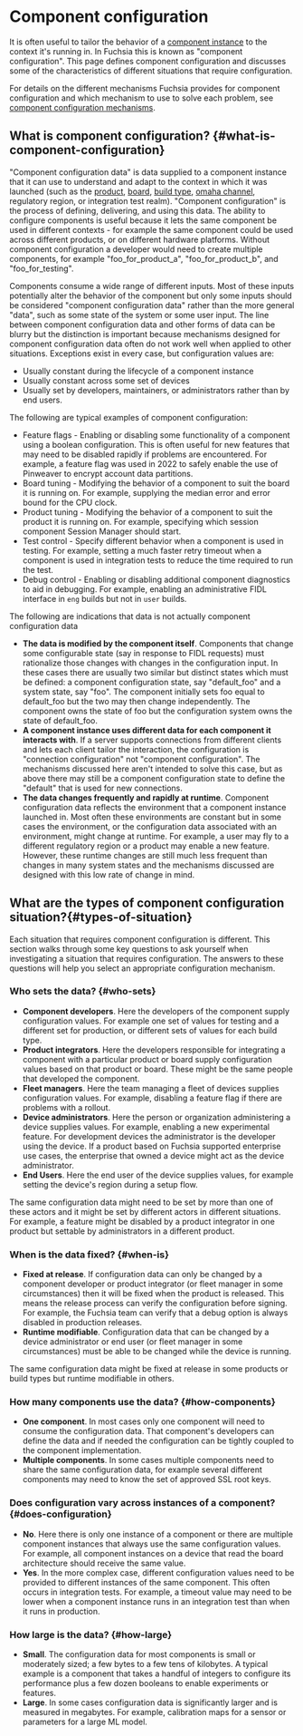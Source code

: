 # Component configuration

It is often useful to tailor the behavior of a
[component instance][glossary.component-instance] to the context it's running
in. In Fuchsia this is known as "component configuration". This page defines
component configuration and discusses some of the characteristics of different
situations that require configuration.

For details on the different mechanisms Fuchsia provides for component
configuration and which mechanism to use to solve each problem, see
[component configuration mechanisms][config_mechanisms].

## What is component configuration? {#what-is-component-configuration}

"Component configuration data" is data supplied to a component instance that it
can use to understand and adapt to the context in which it was launched (such as
the [product][product], [board][board], [build type][rfc0115],
[omaha channel][channel], regulatory region, or integration test realm).
"Component configuration" is the process of defining, delivering, and using this
data. The ability to configure components is useful because it lets the same
component be used in different contexts - for example the same component could
be used across different products, or on different hardware platforms. Without
component configuration a developer would need to create multiple components,
for example "foo_for_product_a", "foo_for_product_b", and "foo_for_testing".

Components consume a wide range of different inputs. Most of these inputs
potentially alter the behavior of the component but only some inputs should be
considered "component configuration data" rather than the more general "data",
such as some state of the system or some user input. The line between component
configuration data and other forms of data can be blurry but the distinction is
important because mechanisms designed for component configuration data often do
not work well when applied to other situations. Exceptions exist in every case,
but configuration values are:

- Usually constant during the lifecycle of a component instance
- Usually constant across some set of devices
- Usually set by developers, maintainers, or administrators rather than by end
  users.

The following are typical examples of component configuration:

- Feature flags - Enabling or disabling some functionality of a component using a
  boolean configuration. This is often useful for new features that may need to
  be disabled rapidly if problems are encountered. For example, a feature flag
  was used in 2022 to safely enable the use of Pinweaver to encrypt account data
  partitions.
- Board tuning - Modifying the behavior of a component to suit the board it is
  running on. For example, supplying the median error and error bound for the
  CPU clock.
- Product tuning - Modifying the behavior of a component to suit the product it
  is running on. For example, specifying which session component Session Manager
  should start.
- Test control - Specify different behavior when a component is used in testing.
  For example, setting a much faster retry timeout when a component is used in
  integration tests to reduce the time required to run the test.
- Debug control - Enabling or disabling additional component diagnostics to aid
  in debugging. For example, enabling an administrative FIDL interface in `eng`
  builds but not in `user` builds.

The following are indications that data is not actually component configuration
data

- **The data is modified by the component itself**. Components that change some
  configurable state (say in response to FIDL requests) must rationalize those
  changes with changes in the configuration input. In these cases there are
  usually two similar but distinct states which must be defined: a component
  configuration state, say "default_foo" and a system state, say "foo". The
  component initially sets foo equal to default_foo but the two may then change
  independently. The component owns the state of foo but the configuration
  system owns the state of default_foo.
- **A component instance uses different data for each component it interacts with**.
  If a server supports connections from different clients and lets each
  client tailor the interaction, the configuration is "connection configuration"
  not "component configuration". The mechanisms discussed here aren't intended
  to solve this case, but as above there may still be a component configuration
  state to define the "default" that is used for new connections.
- **The data changes frequently and rapidly at runtime**. Component
  configuration data reflects the environment that a component instance launched
  in. Most often these environments are constant but in some cases the
  environment, or the configuration data associated with an environment, might
  change at runtime. For example, a user may fly to a different regulatory
  region or a product may enable a new feature. However, these runtime changes
  are still much less frequent than changes in many system states and the
  mechanisms discussed are designed with this low rate of change in mind.

## What are the types of component configuration situation?{#types-of-situation}

Each situation that requires component configuration is different. This section
walks through some key questions to ask yourself when investigating a
situation that requires configuration. The answers to these questions will help
you select an appropriate configuration mechanism.

### Who sets the data? {#who-sets}

- **Component developers**. Here the developers of the component supply
  configuration values. For example one set of values for testing and a
  different set for production, or different sets of values for each build type.
- **Product integrators**. Here the developers responsible for integrating a
  component with a particular product or board supply configuration values based
  on that product or board. These might be the same people that developed the
  component.
- **Fleet managers**. Here the team managing a fleet of devices supplies
  configuration values. For example, disabling a feature flag if there are
  problems with a rollout.
- **Device administrators**. Here the person or organization administering a
  device supplies values. For example, enabling a new experimental feature. For
  development devices the administrator is the developer using the device. If a
  product based on Fuchsia supported enterprise use cases, the enterprise that
  owned a device might act as the device administrator.
- **End Users**. Here the end user of the device supplies values, for example
  setting the device's region during a setup flow.

The same configuration data might need to be set by more than one of these
actors and it might be set by different actors in different situations. For
example, a feature might be disabled by a product integrator in one product but
settable by administrators in a different product.

### When is the data fixed? {#when-is}

- **Fixed at release**. If configuration data can only be changed by a component
  developer or product integrator (or fleet manager in some circumstances) then
  it will be fixed when the product is released. This means the release process
  can verify the configuration before signing. For example, the Fuchsia team can
  verify that a debug option is always disabled in production releases.
- **Runtime modifiable**. Configuration data that can be changed by a device
  administrator or end user (or fleet manager in some circumstances) must be
  able to be changed while the device is running.

The same configuration data might be fixed at release in some products or build
types but runtime modifiable in others.

### How many components use the data? {#how-components}

- **One component**. In most cases only one component will need to consume the
  configuration data. That component's developers can define the data and if
  needed the configuration can be tightly coupled to the component
  implementation.
- **Multiple components**. In some cases multiple components need to share the
  same configuration data, for example several different components may need to
  know the set of approved SSL root keys.

### Does configuration vary across instances of a component? {#does-configuration}

- **No**. Here there is only one instance of a component or there are multiple
  component instances that always use the same configuration values. For
  example, all component instances on a device that read the board architecture
  should receive the same value.
- **Yes**. In the more complex case, different configuration values need to be
  provided to different instances of the same component. This often occurs in
  integration tests. For example, a timeout value may need to be lower when a
  component instance runs in an integration test than when it runs in
  production.

### How large is the data? {#how-large}

- **Small**. The configuration data for most components is small or moderately
  sized; a few bytes to a few tens of kilobytes. A typical example is a
  component that takes a handful of integers to configure its performance plus a
  few dozen booleans to enable experiments or features.
- **Large**. In some cases configuration data is significantly larger and is
  measured in megabytes. For example, calibration maps for a sensor or
  parameters for a large ML model.


[glossary.component-instance]: /docs/glossary/README.md#component-instance
<!-- TODO(https://fxbug.dev/104819): Update link once better documentation exists -->
[rfc0115]: /docs/contribute/governance/rfcs/0115_build_types.md

[board]: /docs/development/build/build_system/boards_and_products.md#boards
[channel]: /docs/concepts/packages/ota.md#update-omaha
[config_mechanisms]: /docs/development/components/configuration/mechanisms.md
[product]: /docs/development/build/build_system/boards_and_products.md#products
